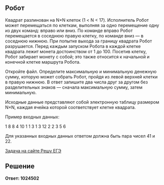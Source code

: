 ## Робот

Квадрат разлинован на N×N клеток (1 < N < 17). Исполнитель Робот может перемещаться по клеткам, выполняя за одно перемещение одну из двух команд: вправо или вниз. По команде вправо Робот перемещается в соседнюю правую клетку, по команде вниз — в соседнюю нижнюю. При попытке выхода за границу квадрата Робот разрушается. Перед каждым запуском Робота в каждой клетке квадрата лежит монета достоинством от 1 до 100. Посетив клетку, Робот забирает монету с собой; это также относится к начальной и конечной клетке маршрута Робота.

Откройте файл. Определите максимальную и минимальную денежную сумму, которую может собрать Робот, пройдя из левой верхней клетки в правую нижнюю. В ответ запишите два числа друг за другом без разделительных знаков — сначала максимальную сумму, затем минимальную.

Исходные данные представляют собой электронную таблицу размером N×N, каждая ячейка которой соответствует клетке квадрата.

Пример входных данных:

1	8	8	4
10	1	1	3
1	3	12	2
2	3	5	6
 
Для указанных входных данных ответом должна быть пара чисел 41 и 22.

[Задача на сайте Решу ЕГЭ](https://inf-ege.sdamgia.ru/problem?id=27415)

## Решение

**Ответ: 1024502**